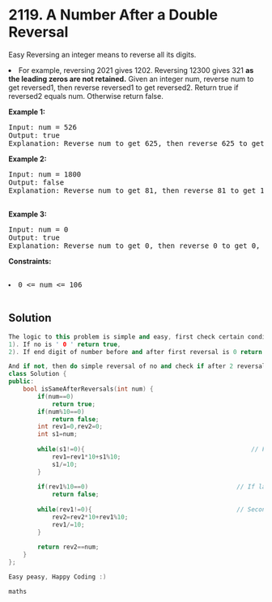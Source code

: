 

# 2119. A Number After a Double Reversal
Easy
Reversing an integer means to reverse all its digits.

<li>For example, reversing 2021 gives 1202. Reversing 12300 gives 321 <b>as the leading zeros are not retained.</b>
Given an integer num, reverse num to get reversed1, then reverse reversed1 to get reversed2. Return true if reversed2 equals num. Otherwise return false.


 

<b>Example 1:</b>

<pre>Input: num = 526
Output: true
Explanation: Reverse num to get 625, then reverse 625 to get 526, which equals num.
</pre>

<b>Example 2:</b>
<pre>
Input: num = 1800
Output: false
Explanation: Reverse num to get 81, then reverse 81 to get 18, which does not equal num.
 </pre>

<b>Example 3:</b>
<pre>
Input: num = 0
Output: true
Explanation: Reverse num to get 0, then reverse 0 to get 0, which equals num.
</pre>

<b>Constraints:</b>

<pre> <li>0 <= num <= 106</li>
</pre>

<h2>Solution</h2>

```cpp
The logic to this problem is simple and easy, first check certain condition to prevent corner cases and save time.
1). If no is ' 0 ' return true, 
2). If end digit of number before and after first reversal is 0 return false, becoz 0 is terminated as per question demand.

And if not, then do simple reversal of no and check if after 2 reversal it matches with original no.
class Solution {
public:
    bool isSameAfterReversals(int num) {
        if(num==0)
            return true;
        if(num%10==0)
            return false;
        int rev1=0,rev2=0;
        int s1=num;
        
        while(s1!=0){                                              // First Reversal
            rev1=rev1*10+s1%10;
            s1/=10;
        }
       
        if(rev1%10==0)                                         // If last digit is 0 return false
            return false;
        
        while(rev1!=0){                                        // Second Reversal
            rev2=rev2*10+rev1%10;
            rev1/=10;
        }
        
        return rev2==num;
    }
};

Easy peasy, Happy Coding :)
```
 <code>maths</code>
